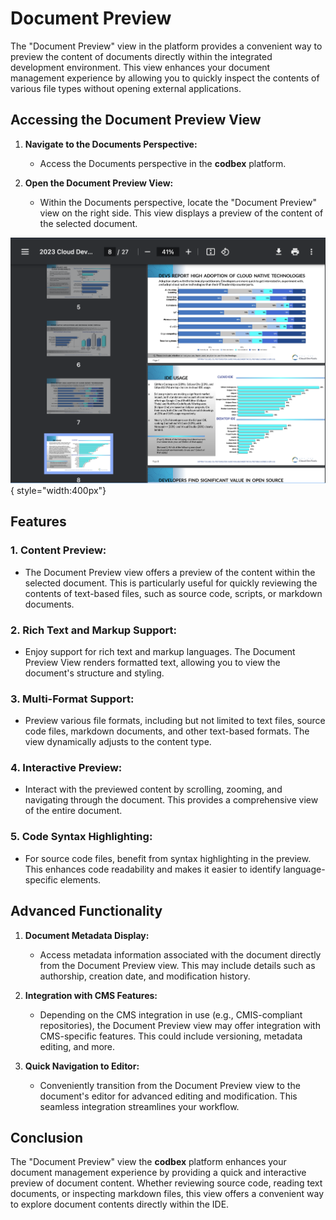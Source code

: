 # Document Preview

The "Document Preview" view in the platform provides a convenient way to preview the content of documents directly within the integrated development environment. This view enhances your document management experience by allowing you to quickly inspect the contents of various file types without opening external applications.

## Accessing the Document Preview View

1. **Navigate to the Documents Perspective:**
   - Access the Documents perspective in the __codbex__ platform.

2. **Open the Document Preview View:**
   - Within the Documents perspective, locate the "Document Preview" view on the right side. This view displays a preview of the content of the selected document.

![Document Preview](../../images/tooling/documents/document-preview.png){ style="width:400px"}

## Features

### 1. **Content Preview:**
   - The Document Preview view offers a preview of the content within the selected document. This is particularly useful for quickly reviewing the contents of text-based files, such as source code, scripts, or markdown documents.

### 2. **Rich Text and Markup Support:**
   - Enjoy support for rich text and markup languages. The Document Preview View renders formatted text, allowing you to view the document's structure and styling.

### 3. **Multi-Format Support:**
   - Preview various file formats, including but not limited to text files, source code files, markdown documents, and other text-based formats. The view dynamically adjusts to the content type.

### 4. **Interactive Preview:**
   - Interact with the previewed content by scrolling, zooming, and navigating through the document. This provides a comprehensive view of the entire document.

### 5. **Code Syntax Highlighting:**
   - For source code files, benefit from syntax highlighting in the preview. This enhances code readability and makes it easier to identify language-specific elements.

## Advanced Functionality

1. **Document Metadata Display:**
   - Access metadata information associated with the document directly from the Document Preview view. This may include details such as authorship, creation date, and modification history.

2. **Integration with CMS Features:**
   - Depending on the CMS integration in use (e.g., CMIS-compliant repositories), the Document Preview view may offer integration with CMS-specific features. This could include versioning, metadata editing, and more.

3. **Quick Navigation to Editor:**
   - Conveniently transition from the Document Preview view to the document's editor for advanced editing and modification. This seamless integration streamlines your workflow.

## Conclusion

The "Document Preview" view the __codbex__ platform enhances your document management experience by providing a quick and interactive preview of document content. Whether reviewing source code, reading text documents, or inspecting markdown files, this view offers a convenient way to explore document contents directly within the IDE.
